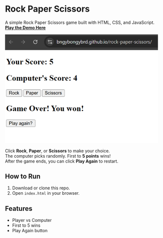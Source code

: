 # Rock Paper Scissors

A simple Rock Paper Scissors game built with HTML, CSS, and JavaScript.
[**Play the Demo Here**](https://bngybongybrd.github.io/rock-paper-scissors/)

![Game Screenshot](images/Screenshot.png)

Click **Rock**, **Paper**, or **Scissors** to make your choice.  
The computer picks randomly. First to **5 points** wins!  
After the game ends, you can click **Play Again** to restart.

## How to Run
1. Download or clone this repo.
2. Open `index.html` in your browser.

## Features
- Player vs Computer
- First to 5 wins
- Play Again button
